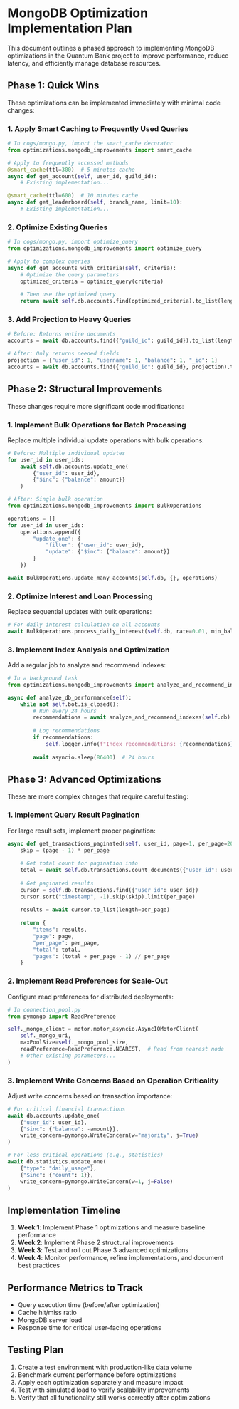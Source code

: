 # MongoDB Optimization Implementation Plan

This document outlines a phased approach to implementing MongoDB optimizations in the Quantum Bank project to improve performance, reduce latency, and efficiently manage database resources.

## Phase 1: Quick Wins

These optimizations can be implemented immediately with minimal code changes:

### 1. Apply Smart Caching to Frequently Used Queries

```python
# In cogs/mongo.py, import the smart_cache decorator
from optimizations.mongodb_improvements import smart_cache

# Apply to frequently accessed methods
@smart_cache(ttl=300)  # 5 minutes cache
async def get_account(self, user_id, guild_id):
    # Existing implementation...

@smart_cache(ttl=600)  # 10 minutes cache
async def get_leaderboard(self, branch_name, limit=10):
    # Existing implementation...
```

### 2. Optimize Existing Queries

```python
# In cogs/mongo.py, import optimize_query
from optimizations.mongodb_improvements import optimize_query

# Apply to complex queries
async def get_accounts_with_criteria(self, criteria):
    # Optimize the query parameters
    optimized_criteria = optimize_query(criteria)
    
    # Then use the optimized query
    return await self.db.accounts.find(optimized_criteria).to_list(length=None)
```

### 3. Add Projection to Heavy Queries

```python
# Before: Returns entire documents
accounts = await db.accounts.find({"guild_id": guild_id}).to_list(length=None)

# After: Only returns needed fields
projection = {"user_id": 1, "username": 1, "balance": 1, "_id": 1}
accounts = await db.accounts.find({"guild_id": guild_id}, projection).to_list(length=None)
```

## Phase 2: Structural Improvements

These changes require more significant code modifications:

### 1. Implement Bulk Operations for Batch Processing

Replace multiple individual update operations with bulk operations:

```python
# Before: Multiple individual updates
for user_id in user_ids:
    await self.db.accounts.update_one(
        {"user_id": user_id},
        {"$inc": {"balance": amount}}
    )

# After: Single bulk operation
from optimizations.mongodb_improvements import BulkOperations

operations = []
for user_id in user_ids:
    operations.append({
        "update_one": {
            "filter": {"user_id": user_id},
            "update": {"$inc": {"balance": amount}}
        }
    })

await BulkOperations.update_many_accounts(self.db, {}, operations)
```

### 2. Optimize Interest and Loan Processing

Replace sequential updates with bulk operations:

```python
# For daily interest calculation on all accounts
await BulkOperations.process_daily_interest(self.db, rate=0.01, min_balance=1000)
```

### 3. Implement Index Analysis and Optimization

Add a regular job to analyze and recommend indexes:

```python
# In a background task
from optimizations.mongodb_improvements import analyze_and_recommend_indexes

async def analyze_db_performance(self):
    while not self.bot.is_closed():
        # Run every 24 hours
        recommendations = await analyze_and_recommend_indexes(self.db)
        
        # Log recommendations
        if recommendations:
            self.logger.info(f"Index recommendations: {recommendations}")
            
        await asyncio.sleep(86400)  # 24 hours
```

## Phase 3: Advanced Optimizations

These are more complex changes that require careful testing:

### 1. Implement Query Result Pagination

For large result sets, implement proper pagination:

```python
async def get_transactions_paginated(self, user_id, page=1, per_page=20):
    skip = (page - 1) * per_page
    
    # Get total count for pagination info
    total = await self.db.transactions.count_documents({"user_id": user_id})
    
    # Get paginated results
    cursor = self.db.transactions.find({"user_id": user_id})
    cursor.sort("timestamp", -1).skip(skip).limit(per_page)
    
    results = await cursor.to_list(length=per_page)
    
    return {
        "items": results,
        "page": page,
        "per_page": per_page,
        "total": total,
        "pages": (total + per_page - 1) // per_page
    }
```

### 2. Implement Read Preferences for Scale-Out

Configure read preferences for distributed deployments:

```python
# In connection_pool.py
from pymongo import ReadPreference

self._mongo_client = motor.motor_asyncio.AsyncIOMotorClient(
    self._mongo_uri,
    maxPoolSize=self._mongo_pool_size,
    readPreference=ReadPreference.NEAREST,  # Read from nearest node
    # Other existing parameters...
)
```

### 3. Implement Write Concerns Based on Operation Criticality

Adjust write concerns based on transaction importance:

```python
# For critical financial transactions
await db.accounts.update_one(
    {"user_id": user_id},
    {"$inc": {"balance": -amount}},
    write_concern=pymongo.WriteConcern(w="majority", j=True)
)

# For less critical operations (e.g., statistics)
await db.statistics.update_one(
    {"type": "daily_usage"},
    {"$inc": {"count": 1}},
    write_concern=pymongo.WriteConcern(w=1, j=False)
)
```

## Implementation Timeline

1. **Week 1**: Implement Phase 1 optimizations and measure baseline performance
2. **Week 2**: Implement Phase 2 structural improvements
3. **Week 3**: Test and roll out Phase 3 advanced optimizations
4. **Week 4**: Monitor performance, refine implementations, and document best practices

## Performance Metrics to Track

- Query execution time (before/after optimization)
- Cache hit/miss ratio
- MongoDB server load
- Response time for critical user-facing operations

## Testing Plan

1. Create a test environment with production-like data volume
2. Benchmark current performance before optimizations
3. Apply each optimization separately and measure impact
4. Test with simulated load to verify scalability improvements
5. Verify that all functionality still works correctly after optimizations 